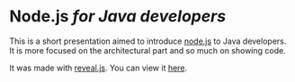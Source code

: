 # Node.js *for Java developers*

This is a short presentation aimed to introduce [node.js](https://nodejs.org/en/) to Java developers. It is more focused on the architectural part and so much on showing code. 

It was made with [reveal.js](https://github.com/hakimel/reveal.js). You can view it [here](https://chechtalks.github.io/presentations/nodejs/).
